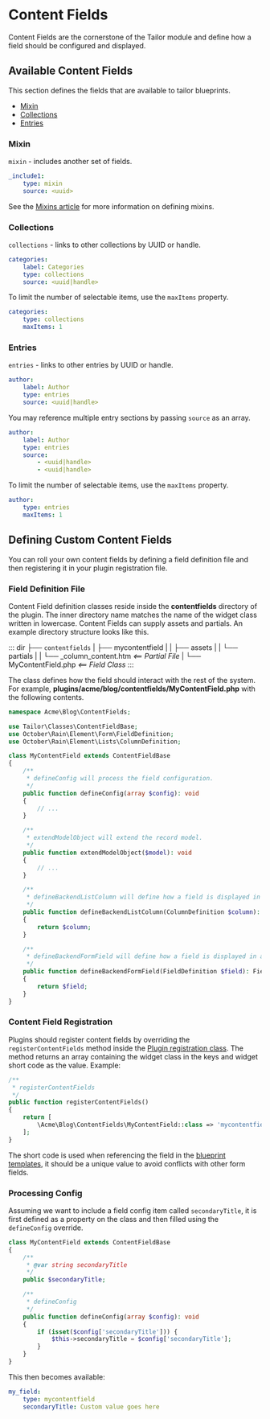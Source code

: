 # Content Fields

Content Fields are the cornerstone of the Tailor module and define how a field should be configured and displayed.

## Available Content Fields

This section defines the fields that are available to tailor blueprints.

<div class="content-list" markdown="1">

- [Mixin](#field-mixin)
- [Collections](#field-collections)
- [Entries](#field-entries)

</div>

<a name="field-mixin"></a>
### Mixin

`mixin` - includes another set of fields.

```yaml
_include1:
    type: mixin
    source: <uuid>
```

See the [Mixins article](../tailor/mixins.md) for more information on defining mixins.

<a name="field-collections"></a>
### Collections

`collections` - links to other collections by UUID or handle.

```yaml
categories:
    label: Categories
    type: collections
    source: <uuid|handle>
```

To limit the number of selectable items, use the `maxItems` property.

```yaml
categories:
    type: collections
    maxItems: 1
```

<a name="field-entries"></a>
### Entries

`entries` - links to other entries by UUID or handle.

```yaml
author:
    label: Author
    type: entries
    source: <uuid|handle>
```

You may reference multiple entry sections by passing `source` as an array.

```yaml
author:
    label: Author
    type: entries
    source:
        - <uuid|handle>
        - <uuid|handle>
```

To limit the number of selectable items, use the `maxItems` property.

```yaml
author:
    type: entries
    maxItems: 1
```

## Defining Custom Content Fields

You can roll your own content fields by defining a field definition file and then registering it in your plugin registration file.

### Field Definition File

Content Field definition classes reside inside the **contentfields** directory of the plugin. The inner directory name matches the name of the widget class written in lowercase. Content Fields can supply assets and partials. An example directory structure looks like this.

::: dir
├── `contentfields`
|   ├── mycontentfield
|   |   ├── assets
|   |   └── partials
|   |       └── _column_content.htm _<== Partial File_
|   └── MyContentField.php _<== Field Class_
:::

The class defines how the field should interact with the rest of the system. For example, **plugins/acme/blog/contentfields/MyContentField.php** with the following contents.

```php
namespace Acme\Blog\ContentFields;

use Tailor\Classes\ContentFieldBase;
use October\Rain\Element\Form\FieldDefinition;
use October\Rain\Element\Lists\ColumnDefinition;

class MyContentField extends ContentFieldBase
{
    /**
     * defineConfig will process the field configuration.
     */
    public function defineConfig(array $config): void
    {
        // ...
    }

    /**
     * extendModelObject will extend the record model.
     */
    public function extendModelObject($model): void
    {
        // ...
    }

    /**
     * defineBackendListColumn will define how a field is displayed in a list.
     */
    public function defineBackendListColumn(ColumnDefinition $column): ColumnDefinition
    {
        return $column;
    }

    /**
     * defineBackendFormField will define how a field is displayed in a form.
     */
    public function defineBackendFormField(FieldDefinition $field): FieldDefinition
    {
        return $field;
    }
}
```

### Content Field Registration

Plugins should register content fields by overriding the `registerContentFields` method inside the [Plugin registration class](../plugin/registration.md#registration-file). The method returns an array containing the widget class in the keys and widget short code as the value. Example:

```php
/**
 * registerContentFields
 */
public function registerContentFields()
{
    return [
        \Acme\Blog\ContentFields\MyContentField::class => 'mycontentfield'
    ];
}
```

The short code is used when referencing the field in the [blueprint templates](introduction.md), it should be a unique value to avoid conflicts with other form fields.

### Processing Config

Assuming we want to include a field config item called `secondaryTitle`, it is first defined as a property on the class and then filled using the `defineConfig` override.

```php
class MyContentField extends ContentFieldBase
{
    /**
     * @var string secondaryTitle
     */
    public $secondaryTitle;

    /**
     * defineConfig
     */
    public function defineConfig(array $config): void
    {
        if (isset($config['secondaryTitle'])) {
            $this->secondaryTitle = $config['secondaryTitle'];
        }
    }
}
```

This then becomes available:

```yaml
my_field:
    type: mycontentfield
    secondaryTitle: Custom value goes here
```
